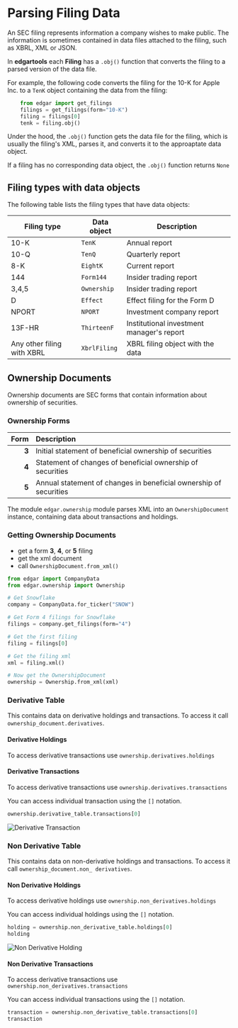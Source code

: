 # Parsing Filing Data 

An SEC filing represents information a company wishes to make public. The information is sometimes contained in data files attached to the filing, such as XBRL, XML or JSON.

In **edgartools** each **Filing** has a `.obj()` function that converts the filing to a parsed version of the data file.

For example, the following code converts the filing for the 10-K for Apple Inc. to a `TenK` object containing the data from the filing:

```python
    from edgar import get_filings 
    filings = get_filings(form="10-K")
    filing = filings[0]
    tenk = filing.obj()
```

Under the hood, the `.obj()` function gets the data file for the filing, which is usually the filing's XML, parses it, and converts it to the approaptate data object.

If a filing has no corresponding data object, the `.obj()` function returns `None`

## Filing types with data objects

The following table lists the filing types that have data objects:

| Filing type | Data object  | Description                               |
|-------------|--------------|-------------------------------------------|
| 10-K        | `TenK`       | Annual report                             |
| 10-Q        | `TenQ`       | Quarterly report                          |
| 8-K         | `EightK`     | Current report                            |
| 144         | `Form144`    | Insider trading report                    |
| 3,4,5       | `Ownership`  | Insider trading report                    |
| D           | `Effect`     | Effect filing for the Form D              |
| NPORT       | `NPORT`      | Investment company report                 |
| 13F-HR      | `ThirteenF`  | Institutional investment manager's report |
| Any other filing with XBRL| `XbrlFiling` | XBRL filing object with the data          |


## Ownership Documents

Ownership documents are SEC forms that contain information about ownership of securities.

### Ownership Forms

|  Form | Description                                                       | 
|------:|:------------------------------------------------------------------|
| **3** | Initial statement of beneficial ownership of securities           |
| **4** | Statement of changes of beneficial ownership of securities        | 
| **5** | Annual statement of changes in beneficial ownership of securities |

The module `edgar.ownership` module parses XML into an `OwnershipDocument` instance, 
containing data about transactions and holdings.

### Getting Ownership Documents

- get a form **3**, **4**, or **5** filing
- get the xml document
- call `OwnershipDocument.from_xml()`

```python
from edgar import CompanyData
from edgar.ownership import Ownership

# Get Snowflake
company = CompanyData.for_ticker("SNOW")

# Get Form 4 filings for Snowflake
filings = company.get_filings(form="4")

# Get the first filing
filing = filings[0]

# Get the filing xml
xml = filing.xml()

# Now get the OwnershipDocument
ownership = Ownership.from_xml(xml)
```

### Derivative Table

This contains data on derivative holdings and transactions. To access it call
`ownership_document.derivatives`.

#### Derivative Holdings
To access derivative transactions use `ownership.derivatives.holdings`

#### Derivative Transactions
To access derivative transactions use `ownership.derivatives.transactions`

You can access individual transaction using the `[]` notation.

```python
ownership.derivative_table.transactions[0]
```

![Derivative Transaction](https://raw.githubusercontent.com/dgunning/edgartools/main/docs/images/derivative_transaction.png)

### Non Derivative Table
This contains data on non-derivative holdings and transactions. To access it call
`ownership_document.non_
derivatives`.

#### Non Derivative Holdings
To access derivative holdings use `ownership.non_derivatives.holdings`

You can access individual holdings using the `[]` notation.

```python
holding = ownership.non_derivative_table.holdings[0]
holding
```
![Non Derivative Holding](https://raw.githubusercontent.com/dgunning/edgartools/main/docs/images/non_derivative_holding.png)


#### Non Derivative Transactions
To access derivative transactions use `ownership.non_derivatives.transactions`

You can access individual transactions using the `[]` notation.

```python
transaction = ownership.non_derivative_table.transactions[0]
transaction
```
